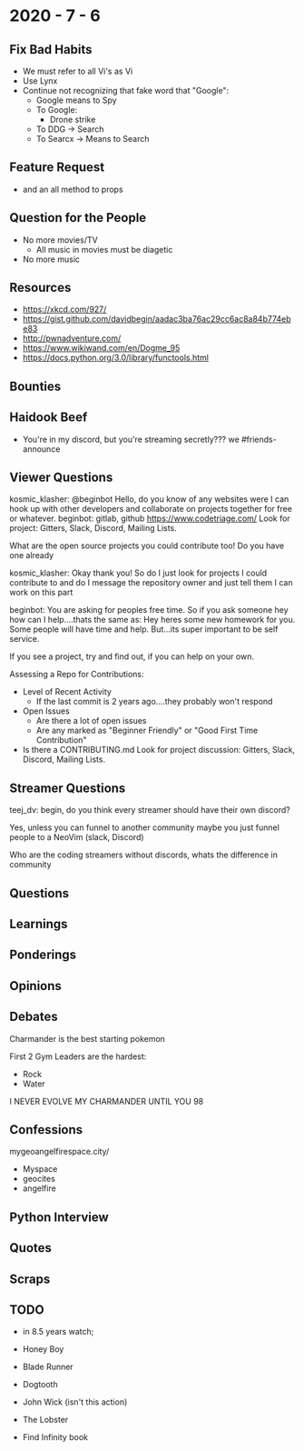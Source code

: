 # 2020 - 7 - 6

## Fix Bad Habits

- We must refer to all Vi's as Vi
- Use Lynx
- Continue not recognizing that fake word that "Google":
  - Google means to Spy
  - To Google:
    - Drone strike
  - To DDG -> Search
  - To Searcx -> Means to Search

## Feature Request

- and an all method to props

## Question for the People

- No more movies/TV
  - All music in movies must be diagetic
- No more music

## Resources

- <https://xkcd.com/927/>
- <https://gist.github.com/davidbegin/aadac3ba76ac29cc6ac8a84b774ebe83>
- <http://pwnadventure.com/>
- <https://www.wikiwand.com/en/Dogme_95>
- <https://docs.python.org/3.0/library/functools.html>

## Bounties

## Haidook Beef

- You're in my discord, but you're streaming secretly???
  we #friends-announce

## Viewer Questions

kosmic_klasher: @beginbot Hello, do you know of any websites were I can hook up
with other developers and collaborate on projects together for free or whatever.
beginbot: gitlab, github
<https://www.codetriage.com/>
Look for project: Gitters, Slack, Discord, Mailing Lists.

What are the open source projects you could contribute too!
Do you have one already

kosmic_klasher: Okay thank you! So do I just look for projects I could
contribute to and do I message the repository owner and just tell them I can
work on this part

beginbot: You are asking for peoples free time. So if you ask someone hey how
can I help....thats the same as: Hey heres some new homework for you.
Some people will have time and help.
But...its super important to be self service.

If you see a project, try and find out, if you can help on your own.

Assessing a Repo for Contributions:

- Level of Recent Activity
  - If the last commit is 2 years ago....they probably won't respond
- Open Issues
  - Are there a lot of open issues
  - Are any marked as "Beginner Friendly" or "Good First Time Contribution"
- Is there a CONTRIBUTING.md
Look for project discussion: Gitters, Slack, Discord, Mailing Lists.

## Streamer Questions

teej_dv: begin, do you think every streamer should have their own discord?

Yes, unless you can funnel to another community
    maybe you just funnel people to a NeoVim (slack, Discord)

Who are the coding streamers without discords, whats the difference in community

## Questions

## Learnings

## Ponderings

## Opinions

## Debates

Charmander is the best starting pokemon

First 2 Gym Leaders are the hardest:

- Rock
- Water

I NEVER EVOLVE MY CHARMANDER UNTIL YOU 98

## Confessions

mygeoangelfirespace.city/

- Myspace
- geocites
- angelfire

## Python Interview

## Quotes

## Scraps

## TODO

- in 8.5 years watch;

- Honey Boy
- Blade Runner
- Dogtooth
- John Wick (isn't this action)
- The Lobster

- Find Infinity book
